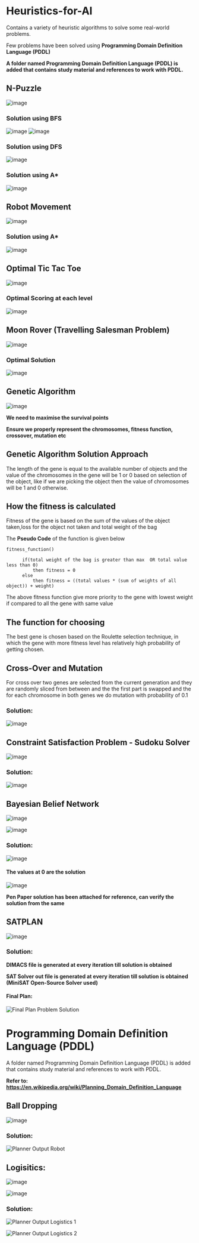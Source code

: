 # Heuristics-for-AI
Contains a variety of heuristic algorithms to solve some real-world problems.

Few problems have been solved using **Programming Domain Definition Language (PDDL)**

**A folder named Programming Domain Definition Language (PDDL) is added that contains study material and references to work with PDDL.**

## N-Puzzle

![image](https://user-images.githubusercontent.com/63910248/168763166-29a5b5db-172b-4031-a1c3-8bab69edf08a.png)

### Solution using BFS

![image](https://user-images.githubusercontent.com/63910248/168763617-c422d095-abb9-44e7-ab15-2029c431d3bd.png)
![image](https://user-images.githubusercontent.com/63910248/168763691-3b0d78d0-b913-4c54-93be-d1d32db9e967.png)

### Solution using DFS

![image](https://user-images.githubusercontent.com/63910248/168765541-b4e2158e-6820-450c-ac39-ee23bc0f550b.png)

### Solution using A*

![image](https://user-images.githubusercontent.com/63910248/168765847-0b9adbdb-d2b8-432a-b3f1-769f214c0665.png)

## Robot Movement

![image](https://user-images.githubusercontent.com/63910248/168768567-db97fbc2-1cb8-44a8-bc71-b3e32a78045a.png)

### Solution using A*

![image](https://user-images.githubusercontent.com/63910248/168769138-e797bd05-d489-4d56-a993-aadef7c18fde.png)

## Optimal Tic Tac Toe

![image](https://user-images.githubusercontent.com/63910248/168779114-a20dfa29-e2f3-4479-ad54-76e775ca6e92.png)

### Optimal Scoring at each level

![image](https://user-images.githubusercontent.com/63910248/168779270-5e3ac8ae-eadb-4959-9d45-89d2a304d082.png)

## Moon Rover (Travelling Salesman Problem)

![image](https://user-images.githubusercontent.com/63910248/168780682-2be36098-3da2-4b4f-bb73-2587aec57eb0.png)

### Optimal Solution

![image](https://user-images.githubusercontent.com/63910248/168780927-6ad24490-3072-479b-b07b-d5c93cdd9258.png)

## Genetic Algorithm

![image](https://user-images.githubusercontent.com/63910248/168784837-957b94ad-b862-4d69-93c4-cf675c9fdecc.png)

**We need to maximise the survival points**

**Ensure we properly represent the chromosomes, fitness function, crossover, mutation etc**

## Genetic Algorithm Solution Approach

The length of the gene is equal to the available number of objects and the value of the chromosomes in the gene will be 1 or 0 based on selection of the object, like if we are picking the object then the value of chromosomes will be 1 and 0 otherwise.

## How the fitness is calculated

Fitness of the gene is based on the sum of the values of the object taken,loss for the object not taken and total weight of the bag

The **Pseudo Code** of the function is given below
```
fitness_function()

	  if(total weight of the bag is greater than max  OR total value less than 0)
	      then fitness = 0
	  else
	      then fitness = ((total values * (sum of weights of all object)) + weight)
```
The above fitness function give more priority to the gene with lowest weight if compared to all the gene with same value

## The function for choosing

The best gene is chosen based on the Roulette selection technique, in which the gene with more fitness level has relatively high probability of getting chosen.

## Cross-Over and Mutation

For cross over two genes are selected from the current generation and they are randomly sliced from between and the the first part is swapped and the for each chromosome in both genes we do mutation with probability of 0.1

### Solution:

![image](https://user-images.githubusercontent.com/63910248/168785958-eaa8eb6b-f9cc-4755-8b86-04c17f6639ab.png)

## Constraint Satisfaction Problem - Sudoku Solver

![image](https://user-images.githubusercontent.com/63910248/168803357-a6e226ec-9b6c-4c6b-8b11-e63492caa67e.png)

### Solution:

![image](https://user-images.githubusercontent.com/63910248/168803465-06814d3b-ff74-435d-b0d6-ef1b311efeea.png)

## Bayesian Belief Network

![image](https://user-images.githubusercontent.com/63910248/168805640-a13c2f9d-6707-4a0f-9292-fca9247b8255.png)

![image](https://user-images.githubusercontent.com/63910248/168805958-9b4384b9-63be-49f6-8b12-7086b4559fbe.png)

### Solution:

![image](https://user-images.githubusercontent.com/63910248/168806073-3ce7af07-a541-4d78-ad75-e19d5fc4817d.png)

#### The values at 0 are the solution

![image](https://user-images.githubusercontent.com/63910248/168815026-b4179dbd-a2a1-478c-8a7c-baabffcd83e2.png)

**Pen Paper solution has been attached for reference, can verify the solution from the same**

## SATPLAN

![image](https://user-images.githubusercontent.com/63910248/168809353-99aff970-f45c-4e2f-8bbb-8c7c36080968.png)

### Solution:

**DIMACS file is generated at every iteration till solution is obtained**

**SAT Solver out file is generated at every iteration till solution is obtained (MiniSAT Open-Source Solver used)**

#### Final Plan:

![Final Plan Problem Solution](https://user-images.githubusercontent.com/63910248/168809552-c4a31b41-e3d0-43a8-b7f0-98116ef889eb.PNG)

# Programming Domain Definition Language (PDDL) 

A folder named Programming Domain Definition Language (PDDL) is added that contains study material and references to work with PDDL.

**Refer to: https://en.wikipedia.org/wiki/Planning_Domain_Definition_Language**

## Ball Dropping

![image](https://user-images.githubusercontent.com/63910248/168811408-c129293a-eb1b-434d-ad81-5bbac6d95d12.png)

### Solution:

![Planner Output Robot](https://user-images.githubusercontent.com/63910248/168811533-974e8b63-0339-491b-9dc5-c342392ff953.PNG)

## Logisitics:

![image](https://user-images.githubusercontent.com/63910248/168811671-4c2a8fb5-7611-46dc-8b07-1fbed91129b4.png)

![image](https://user-images.githubusercontent.com/63910248/168811709-8c1453fd-c4f9-486b-8f41-7dc04d959e36.png)


### Solution:

![Planner Output Logistics 1](https://user-images.githubusercontent.com/63910248/168811882-41349ae0-4896-478f-92f2-4ab1a071773c.PNG)

![Planner Output Logistics 2](https://user-images.githubusercontent.com/63910248/168811903-24b4fd72-f682-4e5e-8acb-df7703a9ab3f.PNG)



